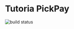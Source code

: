 # Tutoria PickPay

![build status](https://travis-ci.org/fwfurtado/tutoria-pickpay.svg?branch=master)
